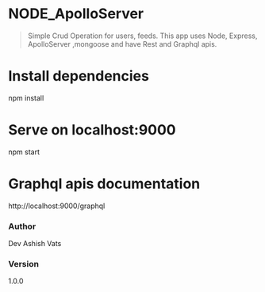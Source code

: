 # NODE_ApolloServer

> Simple Crud Operation for users, feeds. This app uses Node, Express, ApolloServer ,mongoose and 
> have Rest and Graphql apis.


# Install dependencies
npm install

# Serve on localhost:9000
npm start

# Graphql apis documentation
http://localhost:9000/graphql


### Author

Dev Ashish Vats

### Version

1.0.0

